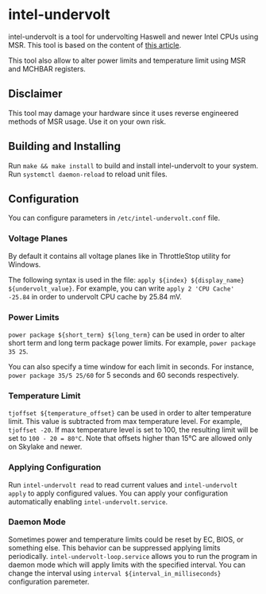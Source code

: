 # intel-undervolt

intel-undervolt is a tool for undervolting Haswell and newer Intel CPUs using MSR.
This tool is based on the content of [this article](https://github.com/mihic/linux-intel-undervolt).

This tool also allow to alter power limits and temperature limit using MSR and MCHBAR registers.

## Disclaimer

This tool may damage your hardware since it uses reverse engineered methods of MSR usage.
Use it on your own risk.

## Building and Installing

Run `make && make install` to build and install intel-undervolt to your system.
Run `systemctl daemon-reload` to reload unit files.

## Configuration

You can configure parameters in `/etc/intel-undervolt.conf` file.

### Voltage Planes

By default it contains all voltage planes like in ThrottleStop utility for Windows.

The following syntax is used in the file: `apply ${index} ${display_name} ${undervolt_value}`.
For example, you can write `apply 2 'CPU Cache' -25.84` in order to undervolt CPU cache by 25.84 mV.

### Power Limits

`power package ${short_term} ${long_term}` can be used in order to alter short term and long term
package power limits. For example, `power package 35 25`.

You can also specify a time window for each limit in seconds. For instance,
`power package 35/5 25/60` for 5 seconds and 60 seconds respectively.

### Temperature Limit

`tjoffset ${temperature_offset}` can be used in order to alter temperature limit. This value
is subtracted from max temperature level. For example, `tjoffset -20`. If max temperature level
is set to 100, the resulting limit will be set to `100 - 20 = 80°C`. Note that offsets
higher than 15°C are allowed only on Skylake and newer.

### Applying Configuration

Run `intel-undervolt read` to read current values and `intel-undervolt apply` to apply configured
values. You can apply your configuration automatically enabling `intel-undervolt.service`.

### Daemon Mode

Sometimes power and temperature limits could be reset by EC, BIOS, or something else. This behavior
can be suppressed applying limits periodically. `intel-undervolt-loop.service` allows you to run
the program in daemon mode which will apply limits with the specified interval. You can change the
interval using `interval ${interval_in_milliseconds}` configuration paremeter.

